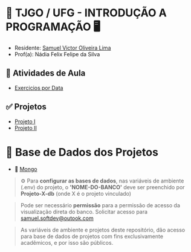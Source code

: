 # 🏦 TJGO / UFG - INTRODUÇÃO A PROGRAMAÇÃO 🖥️

- Residente: [Samuel Victor Oliveira Lima](https://samuelvictorol.github.io/portfolio/)
- Prof(a): Nádia Felix Felipe da Silva

## 📆 Atividades de Aula
- [Exercicios por Data](https://github.com/Residencia-em-Tecnologia-TJGO/Introducao-Programacao/tree/exercicios-aula)

## ✅ Projetos

- [Projeto I](https://github.com/Residencia-em-Tecnologia-TJGO/Introducao-Programacao)
- [Projeto II](https://github.com/Residencia-em-Tecnologia-TJGO/Introducao-Programacao)

# 🎲 Base de Dados dos Projetos

- 🍃 [Mongo](https://cloud.mongodb.com/v2/67aa609b61c70d27b71fcc76#/metrics/replicaSet/67aa6181f84ff70f87a7315d/explorer)

> ⚙️ Para <strong>configurar as bases de dados</strong>, nas variáveis de ambiente (.env) do projeto, o <strong>'NOME-DO-BANCO'</strong> deve ser preenchido por <strong>Projeto-X-db</strong> (onde X é o projeto vinculado)

> Pode ser necessário <strong>permissão</strong> para a permissão de acesso da visualização direta do banco. Solicitar acesso para samuel.softdev@outook.com

> As variáveis de ambiente e projetos deste repositório, dão acesso para base de dados de projetos com fins exclusivamente acadêmicos, e por isso são públicos.

